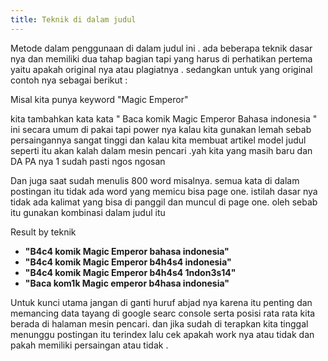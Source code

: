 ```yaml
---
title: Teknik di dalam judul
---
```

Metode dalam penggunaan di dalam judul ini . ada beberapa teknik dasar nya dan memiliki dua tahap bagian tapi yang harus di perhatikan pertema yaitu apakah original nya atau plagiatnya . sedangkan untuk yang original contoh nya sebagai berikut :

Misal kita punya keyword "Magic Emperor"

kita tambahkan kata kata " Baca komik Magic Emperor Bahasa indonesia " ini secara umum di pakai tapi power nya kalau kita gunakan lemah sebab persaingannya sangat tinggi dan kalau kita membuat artikel model judul seperti itu akan kalah dalam mesin pencari .yah kita yang masih baru dan DA PA nya 1 sudah pasti ngos ngosan 

Dan juga saat sudah menulis 800 word misalnya. semua kata di dalam postingan itu tidak ada word yang memicu bisa page one. istilah dasar nya tidak ada kalimat yang bisa di panggil dan muncul di page one. oleh sebab itu gunakan kombinasi dalam judul itu

Result by teknik 

* **"B4c4 komik Magic Emperor bahasa indonesia"**
* **"B4c4 komik Magic Emperor b4h4s4 indonesia"**
* **"B4c4 komik Magic Emperor b4h4s4 1ndon3s14"**
* **"Baca kom1k Magic emperor b4hasa indonesia"**

Untuk kunci utama jangan di ganti huruf abjad nya karena itu penting dan memancing data tayang di google searc console serta posisi rata rata kita berada di halaman mesin pencari. dan jika sudah di terapkan kita tinggal menunggu postingan itu terindex lalu cek apakah work nya atau tidak dan pakah memiliki persaingan atau tidak .
